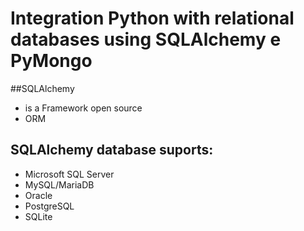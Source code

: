 # Integration Python with relational databases using SQLAlchemy e PyMongo

##SQLAlchemy
 - is a Framework open source
 - ORM
## SQLAlchemy database suports:
- Microsoft SQL Server
- MySQL/MariaDB
- Oracle
- PostgreSQL
- SQLite
